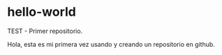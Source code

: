 # hello-world
TEST - Primer repositorio.

Hola, esta es mi primera vez usando y creando un repositorio en github.

